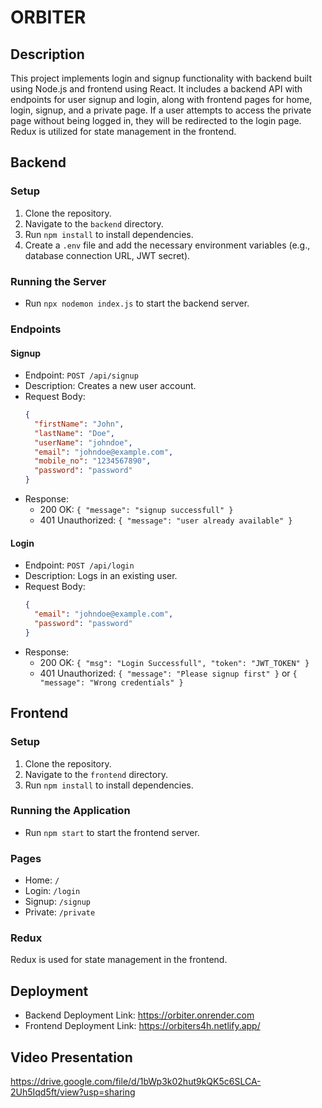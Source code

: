 # ORBITER

## Description
This project implements login and signup functionality with backend built using Node.js and frontend using React. It includes a backend API with endpoints for user signup and login, along with frontend pages for home, login, signup, and a private page. If a user attempts to access the private page without being logged in, they will be redirected to the login page. Redux is utilized for state management in the frontend.

## Backend

### Setup
1. Clone the repository.
2. Navigate to the `backend` directory.
3. Run `npm install` to install dependencies.
4. Create a `.env` file and add the necessary environment variables (e.g., database connection URL, JWT secret).

### Running the Server
- Run `npx nodemon index.js` to start the backend server.

### Endpoints

#### Signup
- Endpoint: `POST /api/signup`
- Description: Creates a new user account.
- Request Body:
  ```json
  {
    "firstName": "John",
    "lastName": "Doe",
    "userName": "johndoe",
    "email": "johndoe@example.com",
    "mobile_no": "1234567890",
    "password": "password"
  }
  ```
- Response:
  - 200 OK: `{ "message": "signup successfull" }`
  - 401 Unauthorized: `{ "message": "user already available" }`

#### Login
- Endpoint: `POST /api/login`
- Description: Logs in an existing user.
- Request Body:
  ```json
  {
    "email": "johndoe@example.com",
    "password": "password"
  }
  ```
- Response:
  - 200 OK: `{ "msg": "Login Successfull", "token": "JWT_TOKEN" }`
  - 401 Unauthorized: `{ "message": "Please signup first" }` or `{ "message": "Wrong credentials" }`

## Frontend

### Setup
1. Clone the repository.
2. Navigate to the `frontend` directory.
3. Run `npm install` to install dependencies.

### Running the Application
- Run `npm start` to start the frontend server.

### Pages
- Home: `/`
- Login: `/login`
- Signup: `/signup`
- Private: `/private`

### Redux
Redux is used for state management in the frontend.

## Deployment
- Backend Deployment Link: https://orbiter.onrender.com
- Frontend Deployment Link: https://orbiters4h.netlify.app/

## Video Presentation
https://drive.google.com/file/d/1bWp3k02hut9kQK5c6SLCA-2Uh5Iqd5ft/view?usp=sharing

